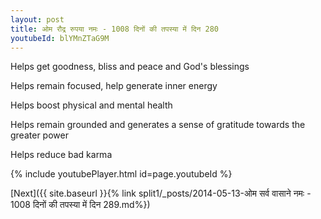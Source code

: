 ```yaml
---
layout: post
title: ओम रौद्र रुपया नमः - 1008 दिनों की तपस्या में दिन 280
youtubeId: blYMnZTaG9M
---
```

 
 
Helps get goodness, bliss and peace and God's blessings
 
Helps remain focused, help generate inner energy 
 
Helps boost physical and mental health 
 
Helps remain grounded and generates a sense of gratitude towards the greater power 
 
Helps reduce bad karma
 
 
 
 


{% include youtubePlayer.html id=page.youtubeId %}
 
[Next]({{ site.baseurl }}{% link  split1/_posts/2014-05-13-ओम सर्व वासाने नमः - 1008 दिनों की तपस्या में दिन 289.md%})
 
